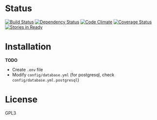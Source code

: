 Status
======

[![Build Status](https://travis-ci.org/matttbe/SIT.png?branch=master)](https://travis-ci.org/matttbe/SIT)
[![Dependency Status](https://gemnasium.com/matttbe/SIT.png)](https://gemnasium.com/matttbe/SIT)
[![Code Climate](https://codeclimate.com/github/matttbe/SIT.png)](https://codeclimate.com/github/matttbe/SIT)
[![Coverage Status](https://coveralls.io/repos/matttbe/SIT/badge.png)](https://coveralls.io/r/matttbe/SIT)
[![Stories in Ready](https://badge.waffle.io/matttbe/SIT.png?label=ready)](http://waffle.io/matttbe/SIT)

Installation
============

**TODO**

* Create `.env` file
* Modify `config/database.yml` (for postgresql, check `config/database.yml.postgresql`)

License
=======

GPL3
